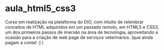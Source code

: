# aula_html5_css3
Curso em realização na plataforma do DIO, com intuito de relembrar conceitos de HTML adquiridos em um passado remoto, em HTML5 e CSS3, um dos primeiros passos de imersão na área de tecnologia, aproveitando a ocasião para a criação de web page de serviços veterinarios. (que ainda pagam a conta! :]  )


